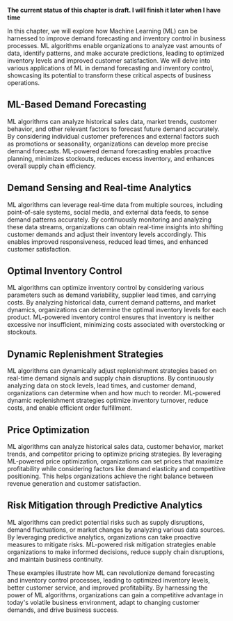 **The current status of this chapter is draft. I will finish it later when I have time**

In this chapter, we will explore how Machine Learning (ML) can be harnessed to improve demand forecasting and inventory control in business processes. ML algorithms enable organizations to analyze vast amounts of data, identify patterns, and make accurate predictions, leading to optimized inventory levels and improved customer satisfaction. We will delve into various applications of ML in demand forecasting and inventory control, showcasing its potential to transform these critical aspects of business operations.

ML-Based Demand Forecasting
---------------------------

ML algorithms can analyze historical sales data, market trends, customer behavior, and other relevant factors to forecast future demand accurately. By considering individual customer preferences and external factors such as promotions or seasonality, organizations can develop more precise demand forecasts. ML-powered demand forecasting enables proactive planning, minimizes stockouts, reduces excess inventory, and enhances overall supply chain efficiency.

Demand Sensing and Real-time Analytics
--------------------------------------

ML algorithms can leverage real-time data from multiple sources, including point-of-sale systems, social media, and external data feeds, to sense demand patterns accurately. By continuously monitoring and analyzing these data streams, organizations can obtain real-time insights into shifting customer demands and adjust their inventory levels accordingly. This enables improved responsiveness, reduced lead times, and enhanced customer satisfaction.

Optimal Inventory Control
-------------------------

ML algorithms can optimize inventory control by considering various parameters such as demand variability, supplier lead times, and carrying costs. By analyzing historical data, current demand patterns, and market dynamics, organizations can determine the optimal inventory levels for each product. ML-powered inventory control ensures that inventory is neither excessive nor insufficient, minimizing costs associated with overstocking or stockouts.

Dynamic Replenishment Strategies
--------------------------------

ML algorithms can dynamically adjust replenishment strategies based on real-time demand signals and supply chain disruptions. By continuously analyzing data on stock levels, lead times, and customer demand, organizations can determine when and how much to reorder. ML-powered dynamic replenishment strategies optimize inventory turnover, reduce costs, and enable efficient order fulfillment.

Price Optimization
------------------

ML algorithms can analyze historical sales data, customer behavior, market trends, and competitor pricing to optimize pricing strategies. By leveraging ML-powered price optimization, organizations can set prices that maximize profitability while considering factors like demand elasticity and competitive positioning. This helps organizations achieve the right balance between revenue generation and customer satisfaction.

Risk Mitigation through Predictive Analytics
--------------------------------------------

ML algorithms can predict potential risks such as supply disruptions, demand fluctuations, or market changes by analyzing various data sources. By leveraging predictive analytics, organizations can take proactive measures to mitigate risks. ML-powered risk mitigation strategies enable organizations to make informed decisions, reduce supply chain disruptions, and maintain business continuity.

These examples illustrate how ML can revolutionize demand forecasting and inventory control processes, leading to optimized inventory levels, better customer service, and improved profitability. By harnessing the power of ML algorithms, organizations can gain a competitive advantage in today's volatile business environment, adapt to changing customer demands, and drive business success.
